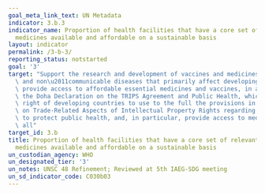 ```yaml
---
goal_meta_link_text: UN Metadata
indicator: 3.b.3
indicator_name: Proportion of health facilities that have a core set of relevant essential
  medicines available and affordable on a sustainable basis
layout: indicator
permalink: /3-b-3/
reporting_status: notstarted
goal: '3'
target: "Support the research and development of vaccines and medicines for the communicable\
  \ and non\u2011communicable diseases that primarily affect developing countries,\
  \ provide access to affordable essential medicines and vaccines, in accordance with\
  \ the Doha Declaration on the TRIPS Agreement and Public Health, which affirms the\
  \ right of developing countries to use to the full the provisions in the Agreement\
  \ on Trade-Related Aspects of Intellectual Property Rights regarding flexibilities\
  \ to protect public health, and, in particular, provide access to medicines for\
  \ all"
target_id: 3.b
title: Proportion of health facilities that have a core set of relevant essential
  medicines available and affordable on a sustainable basis
un_custodian_agency: WHO
un_designated_tier: '3'
un_notes: UNSC 48 Refinement; Reviewed at 5th IAEG-SDG meeting
un_sd_indicator_code: C030b03
---
```

